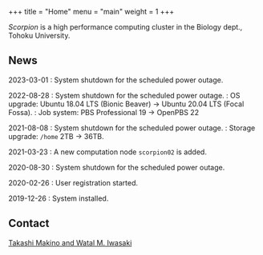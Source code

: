 +++
title = "Home"
menu = "main"
weight = 1
+++

*Scorpion* is a high performance computing cluster in the Biology dept., Tohoku University.

## News

2023-03-01
: System shutdown for the scheduled power outage.

2022-08-28
: System shutdown for the scheduled power outage.
: OS upgrade: Ubuntu 18.04 LTS (Bionic Beaver) → Ubuntu 20.04 LTS (Focal Fossa).
: Job system: PBS Professional 19 → OpenPBS 22

2021-08-08
: System shutdown for the scheduled power outage.
: Storage upgrade: `/home` 2TB → 36TB.

2021-03-23
: A new computation node `scorpion02` is added.

2020-08-30
: System shutdown for the scheduled power outage.

2020-02-26
: User registration started.

2019-12-26
: System installed.


## Contact

[Takashi Makino and Watal M. Iwasaki](mailto:tamakino@tohoku.ac.jp,heavywatal@tohoku.ac.jp?subject=[hpc-scorpion])
